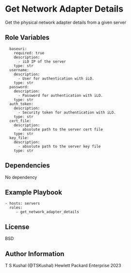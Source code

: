 Get Network Adapter Details
=========

Get the physical network adapter details from a given server

Role Variables
--------------

```
  baseuri:
    required: true
    description:
      - iLO IP of the server
    type: str
  username:
    description:
      - User for authentication with iLO.
    type: str
  password:
    description:
      - Password for authentication with iLO.
    type: str
  auth_token:
    description:
      - Security token for authentication with iLO.
    type: str
  cert_file:
    description:
      - absolute path to the server cert file
    type: str
  key_file:
    description:
      - absolute path to the server key file
    type: str
```

Dependencies
------------

No dependency

Example Playbook
----------------

```
- hosts: servers
  roles:
     - get_network_adapter_details
```

License
-------

BSD

Author Information
------------------

T S Kushal (@TSKushal) Hewlett Packard Enterprise 2023 